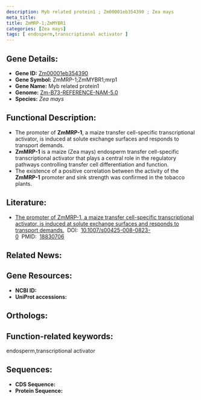 ```yaml
---
description: Myb related protein1 ; Zm00001eb354390 ; Zea mays
meta_title:
title: ZmMRP-1;ZmMYBR1
categories: [Zea mays]
tags: [ endosperm,transcriptional activator ]
---
```


## Gene Details:
- **Gene ID:**	[Zm00001eb354390]()
- **Gene Symbol:** ZmMRP-1;ZmMYBR1;mrp1
- **Gene Name:** Myb related protein1
- **Genome:** [Zm-B73-REFERENCE-NAM-5.0]()
- **Species:** *Zea mays*

## Functional Description:
   - The promoter of **ZmMRP-1**, a maize transfer cell-specific transcriptional activator, is induced at solute exchange surfaces and responds to transport demands.
   - **ZmMRP-1** is a maize (Zea mays) endosperm transfer cell-specific transcriptional activator that plays a central role in the regulatory pathways controlling transfer cell differentiation and function.
   - The existence of a positive correlation between the activity of the **ZmMRP-1** promoter and sink strength was confirmed in the tobacco plants.

## Literature:
   - [The promoter of ZmMRP-1, a maize transfer cell-specific transcriptional activator, is induced at solute exchange surfaces and responds to transport demands.]( https://link.springer.com/article/10.1007/s00425-008-0823-0)&nbsp;&nbsp;DOI:&nbsp;&nbsp;[10.1007/s00425-008-0823-0](https://link.springer.com/article/10.1007/s00425-008-0823-0)&nbsp;&nbsp;PMID:&nbsp;&nbsp;[18830706](https://pubmed.ncbi.nlm.nih.gov/18830706/)

## Related News:

## Gene Resources:
- **NCBI ID:** [](https://www.ncbi.nlm.nih.gov/gene/?term=)
- **UniProt accessions:** [](https://www.uniprot.org/uniprotkb//entry)

## Orthologs:

## Function-related keywords:
endosperm,transcriptional activator

## Sequences:
- **CDS Sequence:**
- **Protein Sequence:**
